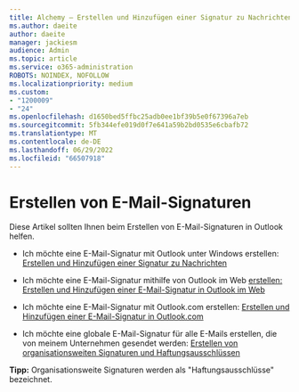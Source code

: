 ```yaml
---
title: Alchemy – Erstellen und Hinzufügen einer Signatur zu Nachrichten in Outlook
ms.author: daeite
author: daeite
manager: jackiesm
audience: Admin
ms.topic: article
ms.service: o365-administration
ROBOTS: NOINDEX, NOFOLLOW
ms.localizationpriority: medium
ms.custom:
- "1200009"
- "24"
ms.openlocfilehash: d1650bed5ffbc25adb0ee1bf39b5e0f67396a7eb
ms.sourcegitcommit: 5fb344efe019d0f7e641a59b2bd0535e6cbafb72
ms.translationtype: MT
ms.contentlocale: de-DE
ms.lasthandoff: 06/29/2022
ms.locfileid: "66507918"
---
```

# <a name="creating-email-signatures"></a>Erstellen von E-Mail-Signaturen

Diese Artikel sollten Ihnen beim Erstellen von E-Mail-Signaturen in Outlook helfen.
  
- Ich möchte eine E-Mail-Signatur mit Outlook unter Windows erstellen: [Erstellen und Hinzufügen einer Signatur zu Nachrichten](https://support.microsoft.com/office/create-and-add-a-signature-to-messages-8ee5d4f4-68fd-464a-a1c1-0e1c80bb27f2)
  
- Ich möchte eine E-Mail-Signatur mithilfe von Outlook im Web [erstellen: Erstellen und Hinzufügen einer E-Mail-Signatur in Outlook im Web](https://support.microsoft.com/office/create-and-add-an-email-signature-in-outlook-on-the-web-5ff9dcfd-d3f1-447b-b2e9-39f91b074ea3)

- Ich möchte eine E-Mail-Signatur mit Outlook.com erstellen: [Erstellen und Hinzufügen einer E-Mail-Signatur in Outlook.com](https://support.microsoft.com/office/create-and-add-an-email-signature-in-outlook-com-776d9006-abdf-444e-b5b7-a61821dff034)

- Ich möchte eine globale E-Mail-Signatur für alle E-Mails erstellen, die von meinem Unternehmen gesendet werden: [Erstellen von organisationsweiten Signaturen und Haftungsausschlüssen](https://docs.microsoft.com/microsoft-365/admin/setup/create-signatures-and-disclaimers)

 **Tipp:** Organisationsweite Signaturen werden als "Haftungsausschlüsse" bezeichnet.
  